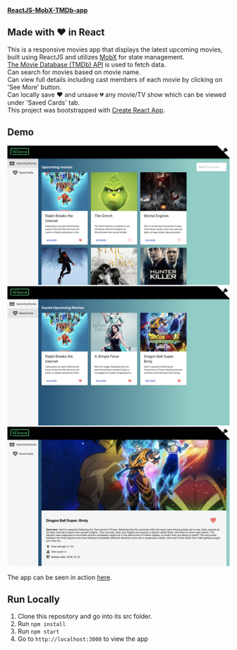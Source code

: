 [**ReactJS-MobX-TMDb-app**](https://github.com/RisingStar-Web/mobx-tmdb-react-app/)

Made with :heart: in React
-
This is a responsive movies app that displays the latest upcoming movies, built using ReactJS and utilizes [MobX](https://github.com/mobxjs/mobx) for state management.<br />
[The Movie Database (TMDb) API](https://www.themoviedb.org/documentation/api) is used to fetch data. <br />
Can search for movies based on movie name. <br/>
Can view full details including cast members of each movie by clicking on 'See More' button.<br />
Can locally save :heart: and unsave :broken_heart: any movie/TV show which can be viewed under 'Saved Cards' tab.<br />
This project was bootstrapped with [Create React App](https://github.com/facebookincubator/create-react-app).

Demo
-
![Preview Movie](src/Assets/previews/preview-movies.png)
![Preview Saved](src/Assets/previews/preview-saved.png)
![Preview Details](src/Assets/previews/preview-details.png)

The app can be seen in action [here]().

**Run Locally**
-
 1.  Clone this repository and go into its src folder.
 2.  Run  `npm install`
 3.  Run  `npm start`
 4.  Go to  `http://localhost:3000`  to view the app
